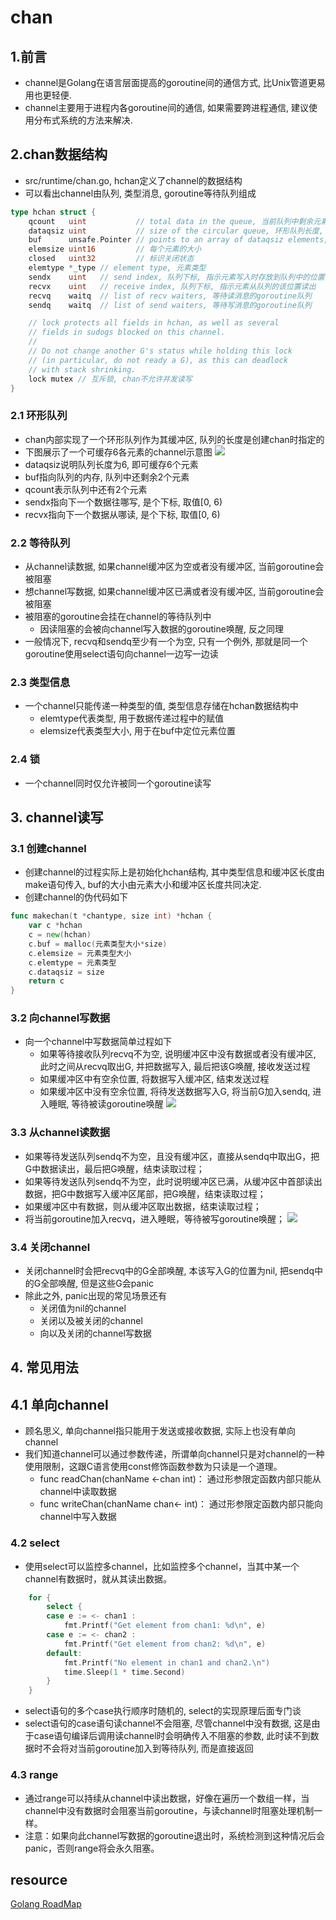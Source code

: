 chan
===

## 1.前言
- channel是Golang在语言层面提高的goroutine间的通信方式, 比Unix管道更易用也更轻便.
- channel主要用于进程内各goroutine间的通信, 如果需要跨进程通信, 建议使用分布式系统的方法来解决.

## 2.chan数据结构
- src/runtime/chan.go, hchan定义了channel的数据结构
- 可以看出channel由队列, 类型消息, goroutine等待队列组成
```go
type hchan struct {
	qcount   uint           // total data in the queue, 当前队列中剩余元素的个数
	dataqsiz uint           // size of the circular queue, 环形队列长度, 即可以存放的元素个数
	buf      unsafe.Pointer // points to an array of dataqsiz elements, 环形队列指针
	elemsize uint16         // 每个元素的大小
	closed   uint32         // 标识关闭状态
	elemtype *_type // element type, 元素类型
	sendx    uint   // send index, 队列下标, 指示元素写入时存放到队列中的位置
	recvx    uint   // receive index, 队列下标, 指示元素从队列的该位置读出
	recvq    waitq  // list of recv waiters, 等待读消息的goroutine队列
	sendq    waitq  // list of send waiters, 等待写消息的goroutine队列

	// lock protects all fields in hchan, as well as several
	// fields in sudogs blocked on this channel.
	//
	// Do not change another G's status while holding this lock
	// (in particular, do not ready a G), as this can deadlock
	// with stack shrinking.
	lock mutex // 互斥锁, chan不允许并发读写
}
```
### 2.1 环形队列
- chan内部实现了一个环形队列作为其缓冲区, 队列的长度是创建chan时指定的
- 下图展示了一个可缓存6各元素的channel示意图
![](..\images\channel环形队列.png)
- dataqsiz说明队列长度为6, 即可缓存6个元素
- buf指向队列的内存, 队列中还剩余2个元素
- qcount表示队列中还有2个元素
- sendx指向下一个数据往哪写, 是个下标, 取值[0, 6)
- recvx指向下一个数据从哪读, 是个下标, 取值[0, 6)

### 2.2 等待队列
- 从channel读数据, 如果channel缓冲区为空或者没有缓冲区, 当前goroutine会被阻塞
- 想channel写数据, 如果channel缓冲区已满或者没有缓冲区, 当前goroutine会被阻塞
- 被阻塞的goroutine会挂在channel的等待队列中
	- 因读阻塞的会被向channel写入数据的goroutine唤醒, 反之同理
- 一般情况下, recvq和sendq至少有一个为空, 只有一个例外, 那就是同一个goroutine使用select语句向channel一边写一边读

### 2.3 类型信息
- 一个channel只能传递一种类型的值, 类型信息存储在hchan数据结构中
	- elemtype代表类型, 用于数据传递过程中的赋值
	- elemsize代表类型大小, 用于在buf中定位元素位置

### 2.4 锁
- 一个channel同时仅允许被同一个goroutine读写

## 3. channel读写
### 3.1 创建channel
- 创建channel的过程实际上是初始化hchan结构, 其中类型信息和缓冲区长度由make语句传入, buf的大小由元素大小和缓冲区长度共同决定.
- 创建channel的伪代码如下
```go
func makechan(t *chantype, size int) *hchan {
	var c *hchan
    c = new(hchan)
    c.buf = malloc(元素类型大小*size)
    c.elemsize = 元素类型大小
    c.elemtype = 元素类型
    c.dataqsiz = size
    return c 
}
```
### 3.2 向channel写数据
- 向一个channel中写数据简单过程如下
	- 如果等待接收队列recvq不为空, 说明缓冲区中没有数据或者没有缓冲区, 此时之间从recvq取出G, 并把数据写入, 最后把该G唤醒, 接收发送过程
	- 如果缓冲区中有空余位置, 将数据写入缓冲区, 结束发送过程
	- 如果缓冲区中没有空余位置, 将待发送数据写入G, 将当前G加入sendq, 进入睡眠, 等待被读goroutine唤醒
![](..\images\channel写数据流程图.png)
### 3.3 从channel读数据
- 如果等待发送队列sendq不为空，且没有缓冲区，直接从sendq中取出G，把G中数据读出，最后把G唤醒，结束读取过程；
- 如果等待发送队列sendq不为空，此时说明缓冲区已满，从缓冲区中首部读出数据，把G中数据写入缓冲区尾部，把G唤醒，结束读取过程；
- 如果缓冲区中有数据，则从缓冲区取出数据，结束读取过程；
- 将当前goroutine加入recvq，进入睡眠，等待被写goroutine唤醒；
![](..\images\channel读数据流程图.png)
### 3.4 关闭channel
- 关闭channel时会把recvq中的G全部唤醒, 本该写入G的位置为nil, 把sendq中的G全部唤醒, 但是这些G会panic
- 除此之外, panic出现的常见场景还有
	- 关闭值为nil的channel
	- 关闭以及被关闭的channel
	- 向以及关闭的channel写数据
## 4. 常见用法
## 4.1 单向channel
- 顾名思义, 单向channel指只能用于发送或接收数据, 实际上也没有单向channel
- 我们知道channel可以通过参数传递，所谓单向channel只是对channel的一种使用限制，这跟C语言使用const修饰函数参数为只读是一个道理。
	- func readChan(chanName <-chan int)： 通过形参限定函数内部只能从channel中读取数据
	- func writeChan(chanName chan<- int)： 通过形参限定函数内部只能向channel中写入数据
### 4.2 select
- 使用select可以监控多channel，比如监控多个channel，当其中某一个channel有数据时，就从其读出数据。
```go
    for {
        select {
        case e := <- chan1 :
            fmt.Printf("Get element from chan1: %d\n", e)
        case e := <- chan2 :
            fmt.Printf("Get element from chan2: %d\n", e)
        default:
            fmt.Printf("No element in chan1 and chan2.\n")
            time.Sleep(1 * time.Second)
        }
    }
```
- select语句的多个case执行顺序时随机的, select的实现原理后面专门谈
- select语句的case语句读channel不会阻塞, 尽管channel中没有数据, 这是由于case语句编译后调用读channel时会明确传入不阻塞的参数, 此时读不到数据时不会将对当前goroutine加入到等待队列, 而是直接返回
### 4.3 range
- 通过range可以持续从channel中读出数据，好像在遍历一个数组一样，当channel中没有数据时会阻塞当前goroutine，与读channel时阻塞处理机制一样。
- 注意：如果向此channel写数据的goroutine退出时，系统检测到这种情况后会panic，否则range将会永久阻塞。

## resource
[Golang RoadMap](https://www.golangroadmap.com/books/goexpert/chan.html#_1-%E5%89%8D%E8%A8%80)